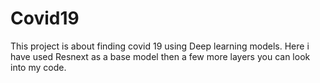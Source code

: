 # Covid19
This project is about finding covid 19 using Deep learning models. Here i have used Resnext as a base model then a few more layers 
you can look into my code.
